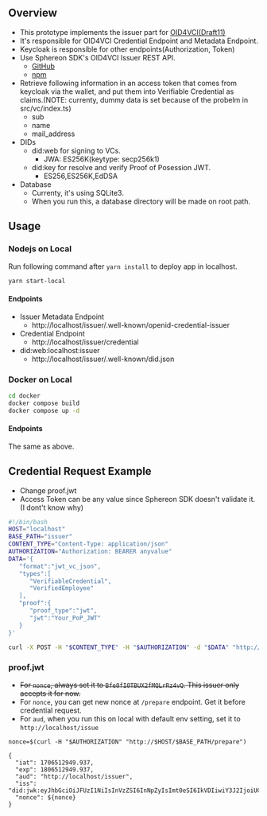 ## Overview

- This prototype implements the issuer part for [OID4VCI(Draft11)](https://openid.net/specs/openid-4-verifiable-credential-issuance-1_0-11.html#name-token-request)
- It's responsible for OID4VCI Credential Endpoint and Metadata Endpoint.
- Keycloak is responsible for other endpoints(Authorization, Token)
- Use Sphereon SDK's OID4VCI Issuer REST API.
  - [GitHub](https://github.com/Sphereon-Opensource/SSI-SDK/tree/v0.18.1/packages/oid4vci-issuer-rest-api)
  - [npm](https://www.npmjs.com/package/@sphereon/ssi-sdk.oid4vci-issuer-rest-api)
- Retrieve following information in an access token that comes from keycloak via the wallet, and put them into Verifiable Credential as claims.(NOTE: currenty, dummy data is set because of the probelm in src/vc/index.ts)
  - sub
  - name
  - mail_address
- DIDs
  - did:web for signing to VCs.
    - JWA: ES256K(keytype: secp256k1)
  - did:key for resolve and verify Proof of Posession JWT.
    - ES256,ES256K,EdDSA
- Database
  - Currenty, it's using SQLite3.
  - When you run this, a database directory will be made on root path.

## Usage

### Nodejs on Local

Run following command after `yarn install` to deploy app in localhost.

```bash
yarn start-local
```

#### Endpoints

- Issuer Metadata Endpoint
  - http://localhost/issuer/.well-known/openid-credential-issuer
- Credential Endpoint
  - http://localhost/issuer/credential
- did:web:localhost:issuer
  - http://localhost/issuer/.well-known/did.json

### Docker on Local

```bash
cd docker
docker compose build
docker compose up -d
```

#### Endpoints

The same as above.

## Credential Request Example

- Change proof.jwt
- Access Token can be any value since Sphereon SDK doesn't validate it.(I dont't know why)

```bash
#!/bin/bash
HOST="localhost"
BASE_PATH="issuer"
CONTENT_TYPE="Content-Type: application/json"
AUTHORIZATION="Authorization: BEARER anyvalue"
DATA='{
   "format":"jwt_vc_json",
   "types":[
      "VerifiableCredential",
      "VerifiedEmployee"
   ],
   "proof":{
      "proof_type":"jwt",
      "jwt":"Your_PoP_JWT"
   }
}'

curl -X POST -H "$CONTENT_TYPE" -H "$AUTHORIZATION" -d "$DATA" "http://$HOST/$BASE_PATH/credential"
```

### proof.jwt

- ~~For `nonce`, always set it to `Bfe0fI0TBUX2fMQLrRz4vQ`. This issuer only accepts it for now.~~
- For `nonce`, you can get new nonce at `/prepare` endpoint. Get it before credential request.
- For `aud`, when you run this on local with default env setting, set it to `http://localhost/issue`

```
nonce=$(curl -H "$AUTHORIZATION" "http://$HOST/$BASE_PATH/prepare")

{
  "iat": 1706512949.937,
  "exp": 1806512949.937,
  "aud": "http://localhost/issuer",
  "iss": "did:jwk:eyJhbGciOiJFUzI1NiIsInVzZSI6InNpZyIsImt0eSI6IkVDIiwiY3J2IjoiUC0yNTYiLCJ4IjoiVEcySDJ4MmRXWE4zdUNxWnBxRjF5c0FQUVZESkVOX0gtQ010YmdqYi1OZyIsInkiOiI5TThOeGQwUE4yMk05bFBEeGRwRHBvVEx6MTV3ZnlaSnM2WmhLSVVKMzM4In0",
  "nonce": ${nonce}
}
```
